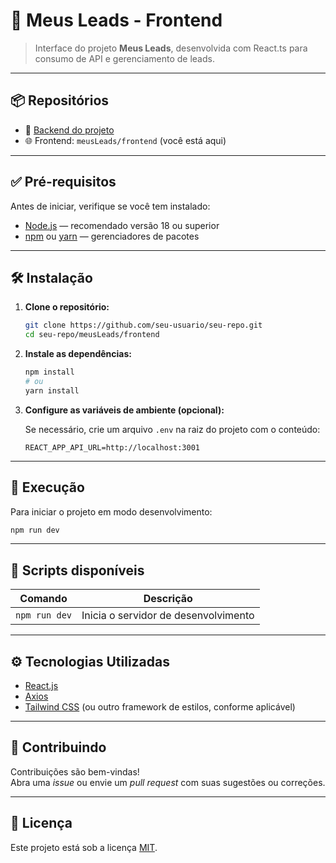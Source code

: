 # 🧾 Meus Leads - Frontend

> Interface do projeto **Meus Leads**, desenvolvida com React.ts para consumo de API e gerenciamento de leads.

---

## 📦 Repositórios

- 🔗 [Backend do projeto](https://github.com/seu-usuario/seu-repo/tree/main/meusLeads/backend)
- 🌐 Frontend: `meusLeads/frontend` (você está aqui)

---

## ✅ Pré-requisitos

Antes de iniciar, verifique se você tem instalado:

- [Node.js](https://nodejs.org/) — recomendado versão 18 ou superior  
- [npm](https://www.npmjs.com/) ou [yarn](https://yarnpkg.com/) — gerenciadores de pacotes

---

## 🛠️ Instalação

1. **Clone o repositório:**

   ```bash
   git clone https://github.com/seu-usuario/seu-repo.git
   cd seu-repo/meusLeads/frontend
   ```

2. **Instale as dependências:**

   ```bash
   npm install
   # ou
   yarn install
   ```

3. **Configure as variáveis de ambiente (opcional):**

   Se necessário, crie um arquivo `.env` na raiz do projeto com o conteúdo:

   ```env
   REACT_APP_API_URL=http://localhost:3001
   ```

---

## 🚀 Execução

Para iniciar o projeto em modo desenvolvimento:

```bash
npm run dev

```

---

## 📜 Scripts disponíveis

| Comando                    | Descrição                                |
|----------------------------|--------------------------------------------|
| `npm run dev` | Inicia o servidor de desenvolvimento       |


---

## ⚙️ Tecnologias Utilizadas

- [React.js](https://reactjs.org/)  
- [Axios](https://axios-http.com/)  
- [Tailwind CSS](https://tailwindcss.com/) (ou outro framework de estilos, conforme aplicável)

---

## 🧠 Contribuindo

Contribuições são bem-vindas!  
Abra uma *issue* ou envie um *pull request* com suas sugestões ou correções.

---

## 📄 Licença

Este projeto está sob a licença [MIT](https://opensource.org/licenses/MIT).